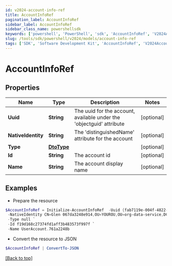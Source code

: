 ```yaml
---
id: v2024-account-info-ref
title: AccountInfoRef
pagination_label: AccountInfoRef
sidebar_label: AccountInfoRef
sidebar_class_name: powershellsdk
keywords: ['powershell', 'PowerShell', 'sdk', 'AccountInfoRef', 'V2024AccountInfoRef'] 
slug: /tools/sdk/powershell/v2024/models/account-info-ref
tags: ['SDK', 'Software Development Kit', 'AccountInfoRef', 'V2024AccountInfoRef']
---
```



# AccountInfoRef

## Properties

Name | Type | Description | Notes
------------ | ------------- | ------------- | -------------
**Uuid** | **String** | The uuid for the account, available under the 'objectguid' attribute | [optional] 
**NativeIdentity** | **String** | The 'distinguishedName' attribute for the account | [optional] 
**Type** | [**DtoType**](dto-type) |  | [optional] 
**Id** | **String** | The account id | [optional] 
**Name** | **String** | The account display name | [optional] 

## Examples

- Prepare the resource
```powershell
$AccountInfoRef = Initialize-AccountInfoRef  -Uuid {fab7119e-004f-4822-9c33-b8d570d6c6a6} `
 -NativeIdentity CN=Glen 067da3248e914,OU=YOUROU,OU=org-data-service,DC=YOURDC,DC=local `
 -Type null `
 -Id f19d168c27374fd1aff3b483573f997f `
 -Name UserAccount.761a2248b
```

- Convert the resource to JSON
```powershell
$AccountInfoRef | ConvertTo-JSON
```


[[Back to top]](#) 

